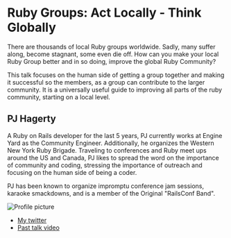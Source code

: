 # Ruby Groups: Act Locally - Think Globally

There are thousands of local Ruby groups worldwide. Sadly, many suffer along, become stagnant, some even die off. How can you make your local Ruby Group better and in so doing, improve the global Ruby Community?

This talk focuses on the human side of getting a group together and making it successful so the members, as a group can contribute to the larger community. It is a universally useful guide to improving all parts of the ruby community, starting on a local level.

## PJ Hagerty

A Ruby on Rails developer for the last 5 years, PJ currently works at Engine Yard as the Community Engineer. Additionally, he organizes the Western New York Ruby Brigade. Traveling to conferences and Ruby meet ups around the US and Canada, PJ likes to spread the word on the importance of community and coding, stressing the importance of outreach and focusing on the human side of being a coder.

PJ has been known to organize impromptu conference jam sessions, karaoke smackdowns, and is a member of the Original "RailsConf Band".

![Profile picture](https://raw.github.com/rubyaustralia/rubyconfau-2014-cfp/talk-PJ_Hagerty-Ruby_Groups_Act_Locally_Think_Globally/example/profile_picture.jpg)

- [My twitter](https://twitter.com/aspleenic)
- [Past talk video](http://confreaks.com/videos/2376-rmw2013-ruby-groups-act-locally-think-globally)
